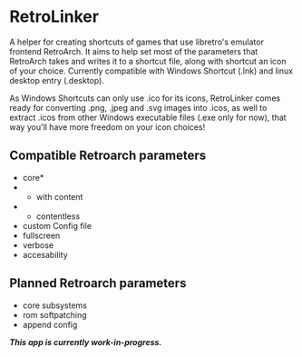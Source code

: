 # RetroLinker
A helper for creating shortcuts of games that use libretro's emulator frontend RetroArch. It aims to help set most of the parameters that RetroArch takes and writes it to a shortcut file, along with shortcut an icon of your choice. Currently compatible with Windows Shortcut (.lnk) and linux desktop entry (.desktop).

As Windows Shortcuts can only use .ico for its icons, RetroLinker comes ready for converting .png, .jpeg and .svg images into .icos, as well to extract .icos from other Windows executable files (.exe only for now), that way you'll have more freedom on your icon choices!

## Compatible Retroarch parameters
- core*
- - with content
- - contentless
- custom Config file
- fullscreen
- verbose
- accesability

## Planned Retroarch parameters
- core subsystems
- rom softpatching
- append config

***This app is currently work-in-progress.***